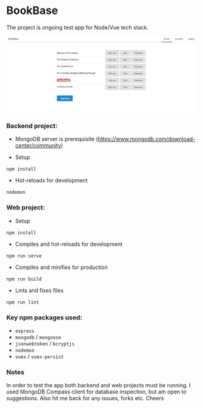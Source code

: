 # BookBase

The project is ongoing test app for Node/Vue tech stack.

![BookBase dashboard](web/screenshots/mainpage.PNG)

### Backend project:
- MongoDB server is prerequisite (https://www.mongodb.com/download-center/community)

- Setup
```
npm install
```

- Hot-reloads for development
```
nodemon
```

### Web project:

- Setup
```
npm install
```

- Compiles and hot-reloads for development
```
npm run serve
```

- Compiles and minifies for production
```
npm run build
```

- Lints and fixes files
```
npm run lint
```

### Key npm packages used:

- `express`
- `mongodb` / `mongoose`
- `jsonwebtoken` / `bcryptjs`
- `nodemon`
- `vuex` / `vuex-persist`

### Notes
In order to test the app both backend and web projects must be running. I used MongoDB Compass client for database inspection, but am open to suggestions. Also hit me back for any issues, forks etc. Cheers